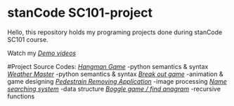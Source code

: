 # stanCode SC101-project
Hello, this repository holds my programing projects done during stanCode SC101 course.

Watch my *[Demo videos]()*

#Project Source Codes:
  *[Hangman Game]()*
    -python semantics & syntax
  *[Weather Master]()*
    -python semantics & syntax
  *[Break out game]()*
    -animation & game designing
  *[Pedestrain Removing Application]()*
    -image processing
  *[Name searching system]()*
    -data structure
  *[Boggle game / find anagram]()*
    -recursive functions
